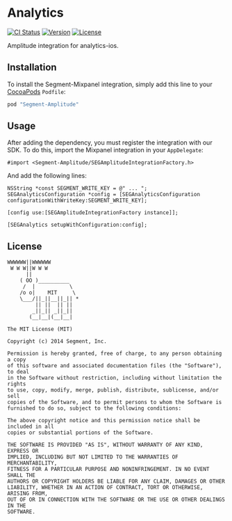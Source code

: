 # Analytics

[![CI Status](http://img.shields.io/travis/segment-integrations/analytics-ios-integration-amplitude.svg?style=flat)](https://travis-ci.org/segment-integrations/analytics-ios-integration-amplitude)
[![Version](https://img.shields.io/cocoapods/v/Segment-Amplitude.svg?style=flat)](http://cocoapods.org/pods/Segment-Amplitude)
[![License](https://img.shields.io/cocoapods/l/Segment-Amplitude.svg?style=flat)](http://cocoapods.org/pods/Segment-Amplitude)

Amplitude integration for analytics-ios.

## Installation

To install the Segment-Mixpanel integration, simply add this line to your [CocoaPods](http://cocoapods.org) `Podfile`:

```ruby
pod "Segment-Amplitude"
```

## Usage

After adding the dependency, you must register the integration with our SDK.  To do this, import the Mixpanel integration in your `AppDelegate`:

```
#import <Segment-Amplitude/SEGAmplitudeIntegrationFactory.h>
```

And add the following lines:

```
NSString *const SEGMENT_WRITE_KEY = @" ... ";
SEGAnalyticsConfiguration *config = [SEGAnalyticsConfiguration configurationWithWriteKey:SEGMENT_WRITE_KEY];

[config use:[SEGAmplitudeIntegrationFactory instance]];

[SEGAnalytics setupWithConfiguration:config];

```


## License

```
WWWWWW||WWWWWW
 W W W||W W W
      ||
    ( OO )__________
     /  |           \
    /o o|    MIT     \
    \___/||_||__||_|| *
         || ||  || ||
        _||_|| _||_||
       (__|__|(__|__|

The MIT License (MIT)

Copyright (c) 2014 Segment, Inc.

Permission is hereby granted, free of charge, to any person obtaining a copy
of this software and associated documentation files (the "Software"), to deal
in the Software without restriction, including without limitation the rights
to use, copy, modify, merge, publish, distribute, sublicense, and/or sell
copies of the Software, and to permit persons to whom the Software is
furnished to do so, subject to the following conditions:

The above copyright notice and this permission notice shall be included in all
copies or substantial portions of the Software.

THE SOFTWARE IS PROVIDED "AS IS", WITHOUT WARRANTY OF ANY KIND, EXPRESS OR
IMPLIED, INCLUDING BUT NOT LIMITED TO THE WARRANTIES OF MERCHANTABILITY,
FITNESS FOR A PARTICULAR PURPOSE AND NONINFRINGEMENT. IN NO EVENT SHALL THE
AUTHORS OR COPYRIGHT HOLDERS BE LIABLE FOR ANY CLAIM, DAMAGES OR OTHER
LIABILITY, WHETHER IN AN ACTION OF CONTRACT, TORT OR OTHERWISE, ARISING FROM,
OUT OF OR IN CONNECTION WITH THE SOFTWARE OR THE USE OR OTHER DEALINGS IN THE
SOFTWARE.
```
